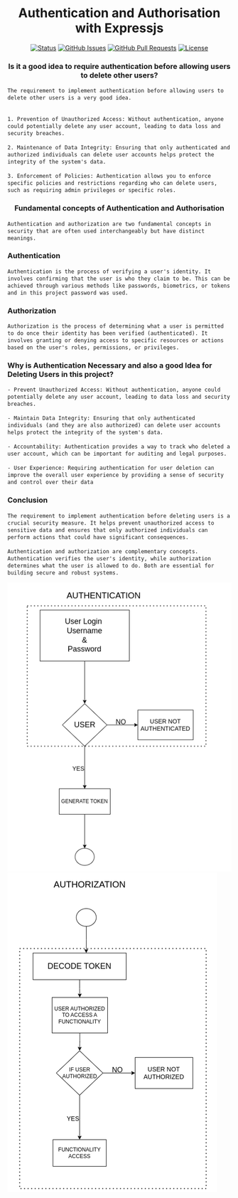 <h1 align="center">Authentication and Authorisation with Expressjs</h1>

<div align="center">

[![Status](https://img.shields.io/badge/status-active-success.svg)]()
[![GitHub Issues](https://img.shields.io/github/issues/kylelobo/The-Documentation-Compendium.svg)](https://github.com/alibaba0010/authentication-and-authorisation-with-expressjs/issues)
[![GitHub Pull Requests](https://img.shields.io/github/issues-pr/kylelobo/The-Documentation-Compendium.svg)](https://github.com/kylelobo/The-Documentation-Compendium/pulls)
[![License](https://img.shields.io/badge/license-MIT-blue.svg)](/LICENSE)

</div>

<h3 align="center">Is it a good idea to require authentication before allowing users to delete other users?</h3>

```
The requirement to implement authentication before allowing users to delete other users is a very good idea.


1. Prevention of Unauthorized Access: Without authentication, anyone could potentially delete any user account, leading to data loss and security breaches.

2. Maintenance of Data Integrity: Ensuring that only authenticated and authorized individuals can delete user accounts helps protect the integrity of the system's data.

3. Enforcement of Policies: Authentication allows you to enforce specific policies and restrictions regarding who can delete users, such as requiring admin privileges or specific roles.

```

<h3 align="center"> Fundamental concepts of Authentication and Authorisation</h3>

```
Authentication and authorization are two fundamental concepts in security that are often used interchangeably but have distinct meanings.
```

### Authentication

```
Authentication is the process of verifying a user's identity. It involves confirming that the user is who they claim to be. This can be achieved through various methods like passwords, biometrics, or tokens and in this project password was used.
```

### Authorization

```
Authorization is the process of determining what a user is permitted to do once their identity has been verified (authenticated). It involves granting or denying access to specific resources or actions based on the user's roles, permissions, or privileges.
```

### Why is Authentication Necessary and also a good Idea for Deleting Users in this project?

```
- Prevent Unauthorized Access: Without authentication, anyone could potentially delete any user account, leading to data loss and security breaches.

- Maintain Data Integrity: Ensuring that only authenticated individuals (and they are also authorized) can delete user accounts helps protect the integrity of the system's data.

- Accountability: Authentication provides a way to track who deleted a user account, which can be important for auditing and legal purposes.

- User Experience: Requiring authentication for user deletion can improve the overall user experience by providing a sense of security and control over their data
```

### Conclusion

```
The requirement to implement authentication before deleting users is a crucial security measure. It helps prevent unauthorized access to sensitive data and ensures that only authorized individuals can perform actions that could have significant consequences.

Authentication and authorization are complementary concepts. Authentication verifies the user's identity, while authorization determines what the user is allowed to do. Both are essential for building secure and robust systems.

```
![](../screenshots/auth.png)
![](../screenshots/authorized.png)

